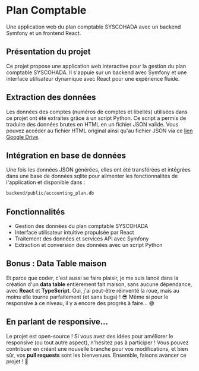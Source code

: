 # Plan Comptable  
Une application web du plan comptable SYSCOHADA avec un backend Symfony et un frontend React.

## Présentation du projet  
Ce projet propose une application web interactive pour la gestion du plan comptable SYSCOHADA. Il s'appuie sur un backend avec Symfony et une interface utilisateur dynamique avec React pour une expérience fluide.

## Extraction des données  
Les données des comptes (numéros de comptes et libellés) utilisées dans ce projet ont été extraites grâce à un script Python. Ce script a permis de traduire des données brutes en HTML en un fichier JSON valide. Vous pouvez accéder au fichier HTML original ainsi qu'au fichier JSON via ce [lien Google Drive](https://drive.google.com/drive/folders/1v7eyWOvfvmBSD4yk0imFgxket9KYX6ZO?usp=sharing).

## Intégration en base de données  
Une fois les données JSON générées, elles ont été transférées et intégrées dans une base de données sqlite pour alimenter les fonctionnalités de l'application et disponible dans : 
```bash
backend/public/accounting_plan.db
```

## Fonctionnalités  
- Gestion des données du plan comptable SYSCOHADA
- Interface utilisateur intuitive propulsée par React
- Traitement des données et services API avec Symfony
- Extraction et conversion des données avec un script Python

## Bonus : Data Table maison  
Et parce que coder, c'est aussi se faire plaisir, je me suis lancé dans la création d'un **data table** entièrement fait maison, sans aucune dépendance, avec **React** et **TypeScript**. Oui, j'ai peut-être réinventé la roue, mais au moins elle tourne parfaitement (et sans bugs) ! 😎 Même si pour le responsive à ce niveau, il y a encore des progrès à faire... 😅

## En parlant de responsive...  
Le projet est open-source ! Si vous avez des idées pour améliorer le responsive (ou tout autre aspect), n'hésitez pas à participer ! Vous pouvez contribuer en créant une nouvelle branche pour vos modifications, et bien sûr, vos **pull requests** sont les bienvenues. Ensemble, faisons avancer ce projet ! 🚀
